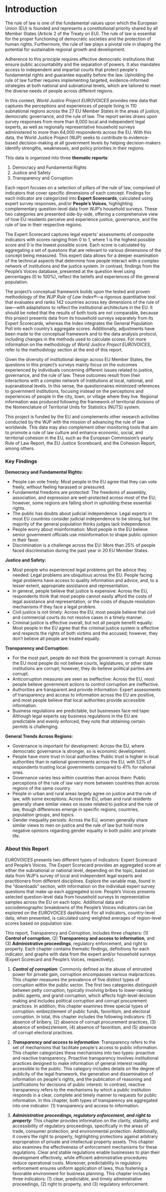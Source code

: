 # Introduction

The rule of law is one of the fundamental values upon which the European Union (EU) is founded and represents a constitutional priority shared by all Member States (Article 2 of the Treaty on EU). The rule of law is essential for the proper functioning of democratic societies and the protection of human rights. Furthermore, the rule of law plays a pivotal role in shaping the potential for sustainable regional growth and development.

Adherence to this principle requires effective democratic institutions that ensure public accountability and the separation of powers. It also mandates access to independent and impartial courts that protect people's fundamental rights and guarantee equality before the law. Upholding the rule of law further requires implementing targeted, evidence-informed strategies at both national and subnational levels, which are tailored to meet the diverse needs of people across different regions.

In this context, *World Justice Project EUROVOICES* provides new data that captures the perceptions and experiences of people living in 110 subnational regions across the 27 EU Member States in the areas of justice, democratic governance, and the rule of law. The report series draws upon survey responses from more than 8,000 local and independent legal experts, as well as regionally representative household surveys administered to more than 64,000 respondents across the EU. With this data, the World Justice Project (WJP) seeks to contribute to evidence-based decision-making at all government levels by helping decision-makers identify strengths, weaknesses, and policy priorities in their regions.  

This data is organized into three **thematic reports**: 

1. Democracy and Fundamental Rights
2. Justice and Safety
3. Transparency and Corruption
  
Each report focuses on a selection of pillars of the rule of law, comprised of indicators that cover specific dimensions of each concept. Findings for each indicator are categorized into **Expert Scorecards**, calculated using expert survey responses, and/or **People’s Voices**, highlighting complementary question-level data from WJP’s household surveys. These two categories are presented side-by-side, offering a comprehensive view of how EU residents perceive and experience justice, governance, and the rule of law in their respective regions.  

The Expert Scorecard captures legal experts’ assessments of composite indicators with scores ranging from 0 to 1, where 1 is the highest possible score and 0 is the lowest possible score. Each score is calculated by aggregating a set of questions that are relevant to various dimensions of the concept being measured. This expert data allows for a deeper examination of the technical aspects that determine how people interact with a complex network of institutions and the justice system. In contrast, findings from the People’s Voices database, presented at the question level using percentages (0 to 100%), reflect the beliefs and experiences of the general population.  
  
The project’s conceptual framework builds upon the tested and proven methodology of the *WJP Rule of Law Index®*—a rigorous quantitative tool that evaluates and ranks 142 countries across key dimensions of the rule of law—with adaptations to reflect the institutional architecture in the EU. It should be noted that the results of both tools are not comparable, because this project presents data from its household surveys separately from its Expert Scorecards, whereas the Index integrates the General Population Poll into each country’s aggregate scores. Additionally, adjustments have been made to the conceptual framework and to the data analysis protocol, including changes in the methods used to calculate scores. For more information on the methodology of *World Justice Project EUROVOICES*, refer to the methodology section at the end of this report.

Given the diversity of institutional design across EU Member States, the questions in this project’s surveys mainly focus on the outcomes experienced by individuals concerning different issues related to justice, governance, and the rule of law. These outcomes result from their interactions with a complex network of institutions at local, national, and supranational levels. In this sense, the questionnaires minimized references to government institutions, focusing instead on the perceptions and experiences of people in the city, town, or village where they live. Regional information was produced following the framework of territorial divisions of the Nomenclature of Territorial Units for Statistics (NUTS) system.

This project is funded by the EU and complements other research activities conducted by the WJP with the mission of advancing the rule of law worldwide. This data may also complement other monitoring tools that aim to promote a rule of law culture and enhance economic, social, and territorial cohesion in the EU, such as the European Commission’s yearly Rule of Law Report, the EU Justice Scoreboard, and the Cohesion Report, among others.

### Key Findings

**Democracy and Fundamental Rights:**

- People can vote freely: Most people in the EU agree that they can vote freely, without feeling harassed or pressured.
- Fundamental freedoms are protected: The freedoms of assembly, association, and expression are well-protected across most of the EU; however, some regions are falling short in upholding these essential rights.
- The public has doubts about judicial independence: Legal experts in most EU countries consider judicial independence to be strong, but the majority of the general population thinks judges lack independence. 
- People worry about misinformation: Most people in the EU believe senior government officials use misinformation to shape public opinion in their favor.
- Discrimination is a challenge across the EU: More than 25% of people faced discrimination during the past year in 20 EU Member States.

**Justice and Safety:**

- Most people who experienced legal problems got the advice they needed: Legal problems are ubiquitous across the EU. People facing legal problems have access to quality information and advice, and, to a lesser extent, appropriate assistance and representation.  
- In general, people believe that justice is expensive: Across the EU, respondents think that most people cannot easily afford the costs of legal assistance and representation, or the costs of dispute resolution mechanisms if they face a legal problem.
- Civil justice is not timely: Across the EU, most people believe that civil and commercial courts do not resolve cases in a timely manner.
- Criminal justice is effective overall, but not all people benefit equally: Most people in the EU agree that the criminal justice system is effective and respects the rights of both victims and the accused; however, they don’t believe all people are treated equally. 

**Transparency and Corruption:**

- For the most part, people do not think the government is corrupt: Across the EU most people do not believe courts, legislatures, or other state institutions are corrupt; however, they do believe political parties are corrupt.
- Anticorruption measures are seen as ineffective: Across the EU, most people believe government actions to control corruption are ineffective.
- Authorities are transparent and provide information: Expert assessments of transparency and access to information across the EU are positive, and most people believe that local authorities provide accessible information.
- Business regulations are predictable, but businesses face red tape: Although legal experts say business regulations in the EU are predictable and evenly enforced, they note that obtaining certain permits is challenging. 

**General Trends Across Regions:**

- Governance is important for development: Across the EU, where democratic governance is stronger, so is economic development.
- People have more trust in local authorities: Public trust is higher in local authorities than in national governments across the EU, with 52% of respondents trusting local governments compared to 41% for national ones.
- Governance varies less within countries than across them: Public perceptions of the rule of law vary more between countries than across regions of the same country.
- People in urban and rural areas largely agree on justice and the rule of law, with some exceptions: Across the EU, urban and rural residents generally share similar views on issues related to justice and the rule of law, though differences emerge in specific regions, countries, population groups, and topics. 
- Gender inequality persists: Across the EU, women generally share similar views to men on justice and the rule of law but hold more negative opinions regarding gender equality in both public and private life. 

### About this Report

*EUROVOICES* presents two different types of indicators: Expert Scorecard and People’s Voices. The Expert Scorecard provides an aggregated score at either the subnational or national level, depending on the topic, based on data from WJP’s survey of local and independent legal experts and practitioners from different disciplines. Explore the variable map, found in the “downloads” section, with information on the individual expert survey questions that make up each aggregated score. People’s Voices presents selected question-level data from household surveys to representative samples across the EU on each topic. Additional data and sociodemographic breakdowns of the People’s Voices indicators can be explored on the *EUROVOICES* dashboard. For all indicators, country-level data, when presented, is calculated using weighted averages of region-level scores based on population size.

This report, Transparency and Corruption, includes three chapters: (1) **Control of corruption**, (2) **Transparency and access to information**, and (3) **Administrative proceedings**, regulatory enforcement, and right to property.  Each chapter contains thematic findings, definitions for each indicator, and graphs with data from the expert and/or household surveys (Expert Scorecard and People’s Voices, respectively).

1. **_Control of corruption_**: Commonly defined as the abuse of entrusted power for private gain, corruption encompasses various malpractices. This chapter  measures the prevalence of five distinct types of corruption within the public sector. The first two categories distinguish between petty corruption, typically involving bribes to lower-ranking public agents, and grand corruption, which affects high-level decision making and includes political corruption and corrupt procurement practices. In addition, this chapter examines three special types of corruption: embezzlement of public funds, favoritism, and electoral corruption. In total, this chapter includes the following indicators: (1) absence of bribery, (2) absence of corrupt procurement practices, (3) absence of embezzlement, (4) absence of favoritism, and (5) absence of corrupt electoral practices.

2. **_Transparency and access to information_**: Transparency refers to the set of mechanisms that facilitate people's access to public information. This chapter categorizes these mechanisms into two types: proactive and reactive transparency. Proactive transparency involves institutional practices designed to make information of general interest readily accessible to the public. This category includes details on the degree of publicity of the legal framework, the generation and dissemination of information on people's rights, and the publication of reasoning and justifications for decisions of public interest. In contrast, reactive transparency refers to the mechanisms by which a public institution responds in a clear, complete and timely manner to requests for public information. In this chapter, both types of transparency are aggregated into one indicator: (1) transparency and access to information.

3. **_Administrative proceedings, regulatory enforcement, and right to property_**: This chapter provides information on the clarity, stability, and accessibility of regulatory proceedings, specifically in the areas of trade, consumer protection, and environmental protection. Additionally, it covers the right to property, highlighting protections against arbitrary expropriation of private and intellectual property assets. This chapter  also examines the effectiveness of enforcement mechanisms for these regulations. Clear and stable regulations enable businesses to plan their development effectively, while efficient administrative procedures reduce operational costs. Moreover, predictability in regulatory enforcement ensures uniform application of laws, thus fostering a favorable environment for business planning.  This chapter includes three indicators: (1) clear, predictable, and timely administrative proceedings, (2) right to property, and (3) regulatory enforcement.